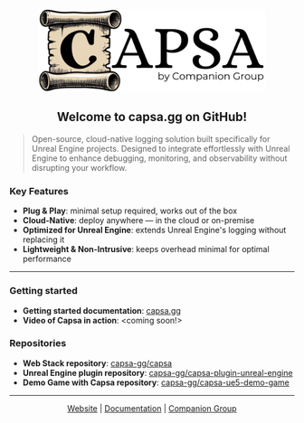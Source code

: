 <div style="text-align: center">
<img src="./logo-by.png" width="400px">
<h2>Welcome to capsa.gg on GitHub!</h2>
</div>

> Open-source, cloud-native logging solution built specifically for Unreal Engine projects. Designed to integrate effortlessly with Unreal Engine to enhance debugging, monitoring, and observability without disrupting your workflow.

### Key Features
- **Plug & Play**: minimal setup required, works out of the box
- **Cloud-Native**: deploy anywhere — in the cloud or on-premise
- **Optimized for Unreal Engine**: extends Unreal Engine's logging without replacing it
- **Lightweight & Non-Intrusive**: keeps overhead minimal for optimal performance

---

### Getting started

- **Getting started documentation**: [capsa.gg](https://capsa.gg/docs/getting-started/)
- **Video of Capsa in action**: <coming soon!>

### Repositories
- **Web Stack repository**: [capsa-gg/capsa](https://github.com/capsa-gg/capsa)
- **Unreal Engine plugin repository**: [capsa-gg/capsa-plugin-unreal-engine](https://github.com/capsa-gg/capsa-plugin-unreal-engine)
- **Demo Game with Capsa repository**: [capsa-gg/capsa-ue5-demo-game](https://github.com/capsa-gg/capsa-ue5-demo-game)
---

<div style="text-align: center">
<a href="https://capsa.gg/docs">Website</a>
|
<a href="https://capsa.gg/docs/intro">Documentation</a>
|
<a href="https://capsa.gg/docs">Companion Group</a>
</div>
